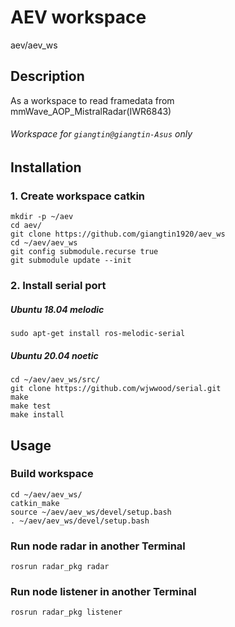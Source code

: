 # AEV workspace

aev/aev_ws

## Description

As a workspace to read framedata from mmWave_AOP_MistralRadar(IWR6843)
###### Workspace for `giangtin@giangtin-Asus` only


## Installation

### 1. Create workspace catkin

    mkdir -p ~/aev
    cd aev/
    git clone https://github.com/giangtin1920/aev_ws
    cd ~/aev/aev_ws
    git config submodule.recurse true
    git submodule update --init

### 2. Install serial port

##### Ubuntu 18.04 melodic

    sudo apt-get install ros-melodic-serial

##### Ubuntu 20.04 noetic

    cd ~/aev/aev_ws/src/
    git clone https://github.com/wjwwood/serial.git
    make
    make test
    make install
    

## Usage

### Build workspace 

    cd ~/aev/aev_ws/
    catkin_make
    source ~/aev/aev_ws/devel/setup.bash
    . ~/aev/aev_ws/devel/setup.bash

### Run node radar in another Terminal

    rosrun radar_pkg radar
    
### Run node listener in another Terminal

    rosrun radar_pkg listener
